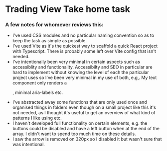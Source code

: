 # Trading View Take home task

### A few notes for whomever reviews this:

- I've used CSS modules and no particular naming convention so as to keep the task as simple as possible.
- I've used Vite as it's the quickest way to scaffold a quick React project with Typescript. There is probably some left over Vite config that isn't needed.
- I've intentionally been very minimal in certain aspects such as accessiblity and functionality. Accessibilty and SEO in particular are hard to implement without knowing the level of each the particular project uses so I've been very minimal in my use of both, e.g,. My text component only renders a <p>, minimal aria-labels etc.
- I've abstracted away some functions that are only used once and organised things in folders even though on a small project like this it's not needed, as I thought it's useful to get an overview of what kind of patterns I like using etc.
- I haven't developed full functionality on certain elements, e.g. the buttons could be disabled and have a left button when at the end of the array. I didn't want to spend too much time on these details.
- I saw the arrow is removed on 320px so I disabled it but wasn't sure that was intentional.
